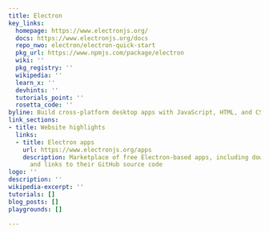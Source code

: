 ```yaml
---
title: Electron
key_links:
  homepage: https://www.electronjs.org/
  docs: https://www.electronjs.org/docs
  repo_nwo: electron/electron-quick-start
  pkg_url: https://www.npmjs.com/package/electron
  wiki: ''
  pkg_registry: ''
  wikipedia: ''
  learn_x: ''
  devhints: ''
  tutorials_point: ''
  rosetta_code: ''
byline: Build cross-platform desktop apps with JavaScript, HTML, and CSS
link_sections:
- title: Website highlights
  links:
  - title: Electron apps
    url: https://www.electronjs.org/apps
    description: Marketplace of free Electron-based apps, including download links
      and links to their GitHub source code
logo: ''
description: ''
wikipedia-excerpt: ''
tutorials: []
blog_posts: []
playgrounds: []

---
```

